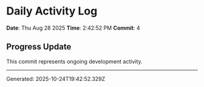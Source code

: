 # Daily Activity Log

**Date**: Thu Aug 28 2025
**Time**: 2:42:52 PM
**Commit**: 4

## Progress Update

This commit represents ongoing development activity.

---
Generated: 2025-10-24T19:42:52.329Z
